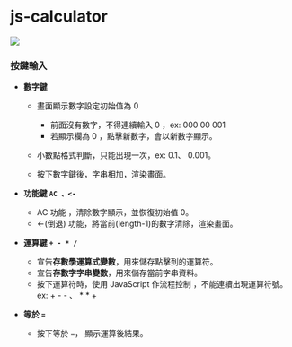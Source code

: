 # js-calculator

![](https://imgur.com/u0xFkzK.jpg)

### **按鍵輸入**
   
  - **數字鍵**
    - 畫面顯示數字設定初始值為 0
      - 前面沒有數字，不得連續輸入 0 ，ex: 000 00 001
      - 若顯示欄為 0 ，點擊新數字，會以新數字顯示。
	  
    - 小數點格式判斷，只能出現一次，ex: 0.1、 0.001。
    - 按下數字鍵後，字串相加，渲染畫面。


  - **功能鍵 ` AC 、<- `**
    - AC  功能 ，清除數字顯示，並恢復初始值 0。
    - <-(倒退) 功能，將當前(length-1)的數字清除，渲染畫面。
  
  
  - **運算鍵 `+ - * /`**
    - 宣告**存數學運算式變數**，用來儲存點擊到的運算符。
    - 宣告**存數字字串變數**，用來儲存當前字串資料。
    - 按下運算符時，使用 JavaScript 作流程控制 ，不能連續出現運算符號。 ex: + - -  、  * * +
    

  - **等於   `=`**
    - 按下等於 ` = `， 顯示運算後結果。
